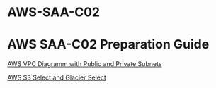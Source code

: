 # AWS-SAA-C02

AWS SAA-C02 Preparation Guide
=============================

[AWS VPC Diagramm with Public and Private Subnets](http://rinat-gk.github.io/AWS-SAA-C02/index.html)


[AWS S3 Select and Glacier Select](http://rinat-gk.github.io/AWS-SAA-C02/index.html)
